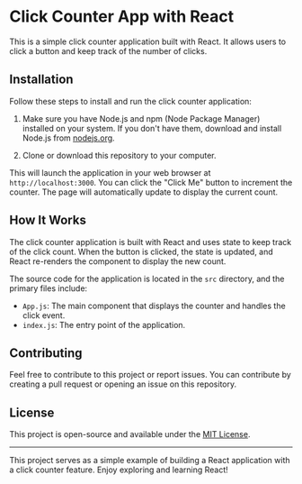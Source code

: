 # Click Counter App with React

This is a simple click counter application built with React. It allows users to click a button and keep track of the number of clicks.

## Installation

Follow these steps to install and run the click counter application:

1. Make sure you have Node.js and npm (Node Package Manager) installed on your system. If you don't have them, download and install Node.js from [nodejs.org](https://nodejs.org/).

2. Clone or download this repository to your computer.


This will launch the application in your web browser at `http://localhost:3000`. You can click the "Click Me" button to increment the counter. The page will automatically update to display the current count.

## How It Works

The click counter application is built with React and uses state to keep track of the click count. When the button is clicked, the state is updated, and React re-renders the component to display the new count.

The source code for the application is located in the `src` directory, and the primary files include:

- `App.js`: The main component that displays the counter and handles the click event.
- `index.js`: The entry point of the application.

## Contributing

Feel free to contribute to this project or report issues. You can contribute by creating a pull request or opening an issue on this repository.

## License

This project is open-source and available under the [MIT License](LICENSE).

---

This project serves as a simple example of building a React application with a click counter feature. Enjoy exploring and learning React!
